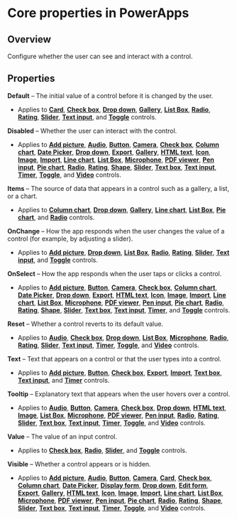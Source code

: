 <properties
    pageTitle="Core properties | Microsoft PowerApps"
    description="Reference information about the Disabled, Visible, and ReadOnly properties"
    services=""
    suite="powerapps"
    documentationCenter="na"
    authors="aftowen"
    manager="erikre"
    editor=""
    tags=""/>

<tags
   ms.service="powerapps"
   ms.devlang="na"
   ms.topic="article"
   ms.tgt_pltfrm="na"
   ms.workload="na"
   ms.date="03/17/2016"
   ms.author="anneta"/>

# Core properties in PowerApps #

## Overview ##
Configure whether the user can see and interact with a control.

## Properties ##

**Default** – The initial value of a control before it is changed by the user.

- Applies to **[Card](../controls/control-card.md)**, **[Check box](../controls/control-check-box.md)**, **[Drop down](../controls/control-drop-down.md)**, **[Gallery](../controls/control-gallery.md)**, **[List Box](../controls/control-list-box.md)**, **[Radio](../controls/control-radio.md)**, **[Rating](../controls/control-rating.md)**, **[Slider](../controls/control-slider.md)**, **[Text input](../controls/control-text-input.md)**, and **[Toggle](../controls/control-toggle.md)** controls.

**Disabled** – Whether the user can interact with the control.

- Applies to **[Add picture](../controls/control-add-picture.md)**, **[Audio](../controls/control-audio-video.md)**, **[Button](../controls/control-button.md)**, **[Camera](../controls/control-camera.md)**, **[Check box](../controls/control-check-box.md)**, **[Column chart](../controls/control-column-line-chart.md)**, **[Date Picker](../controls/control-date-picker.md)**, **[Drop down](../controls/control-drop-down.md)**, **[Export](../controls/control-export-import.md)**, **[Gallery](../controls/control-gallery.md)**, **[HTML text](../controls/control-html-text.md)**, **[Icon](../controls/control-shapes-icons.md)**, **[Image](../controls/control-image.md)**, **[Import](../controls/control-export-import.md)**, **[Line chart](../controls/control-column-line-chart.md)**, **[List Box](../controls/control-list-box.md)**, **[Microphone](../controls/control-microphone.md)**, **[PDF viewer](../controls/control-pdf-viewer.md)**, **[Pen input](../controls/control-pen-input.md)**, **[Pie chart](../controls/control-pie-chart.md)**, **[Radio](../controls/control-radio.md)**, **[Rating](../controls/control-rating.md)**, **[Shape](../controls/control-shapes-icons.md)**, **[Slider](../controls/control-slider.md)**, **[Text box](../controls/control-text-box.md)**, **[Text input](../controls/control-text-input.md)**, **[Timer](../controls/control-timer.md)**, **[Toggle](../controls/control-toggle.md)**, and **[Video](../controls/control-audio-video.md)** controls.

**Items** – The source of data that appears in a control such as a gallery, a list, or a chart.

- Applies to **[Column chart](../controls/control-column-line-chart.md)**, **[Drop down](../controls/control-drop-down.md)**, **[Gallery](../controls/control-gallery.md)**, **[Line chart](../controls/control-column-line-chart.md)**, **[List Box](../controls/control-list-box.md)**, **[Pie chart](../controls/control-pie-chart.md)**, and **[Radio](../controls/control-radio.md)** controls.

**OnChange** – How the app responds when the user changes the value of a control (for example, by adjusting a slider).

- Applies to **[Add picture](../controls/control-add-picture.md)**, **[Drop down](../controls/control-drop-down.md)**, **[List Box](../controls/control-list-box.md)**, **[Radio](../controls/control-radio.md)**, **[Rating](../controls/control-rating.md)**, **[Slider](../controls/control-slider.md)**, **[Text input](../controls/control-text-input.md)**, and **[Toggle](../controls/control-toggle.md)** controls.

**OnSelect** – How the app responds when the user taps or clicks a control.

- Applies to **[Add picture](../controls/control-add-picture.md)**, **[Button](../controls/control-button.md)**, **[Camera](../controls/control-camera.md)**, **[Check box](../controls/control-check-box.md)**, **[Column chart](../controls/control-column-line-chart.md)**, **[Date Picker](../controls/control-date-picker.md)**, **[Drop down](../controls/control-drop-down.md)**, **[Export](../controls/control-export-import.md)**, **[HTML text](../controls/control-html-text.md)**, **[Icon](../controls/control-shapes-icons.md)**, **[Image](../controls/control-image.md)**, **[Import](../controls/control-export-import.md)**, **[Line chart](../controls/control-column-line-chart.md)**, **[List Box](../controls/control-list-box.md)**, **[Microphone](../controls/control-microphone.md)**, **[PDF viewer](../controls/control-pdf-viewer.md)**, **[Pen input](../controls/control-pen-input.md)**, **[Pie chart](../controls/control-pie-chart.md)**, **[Radio](../controls/control-radio.md)**, **[Rating](../controls/control-rating.md)**, **[Shape](../controls/control-shapes-icons.md)**, **[Slider](../controls/control-slider.md)**, **[Text box](../controls/control-text-box.md)**, **[Text input](../controls/control-text-input.md)**, **[Timer](../controls/control-timer.md)**, and **[Toggle](../controls/control-toggle.md)** controls.

**Reset** – Whether a control reverts to its default value.

- Applies to **[Audio](../controls/control-audio-video.md)**, **[Check box](../controls/control-check-box.md)**, **[Drop down](../controls/control-drop-down.md)**, **[List Box](../controls/control-list-box.md)**, **[Microphone](../controls/control-microphone.md)**, **[Radio](../controls/control-radio.md)**, **[Rating](../controls/control-rating.md)**, **[Slider](../controls/control-slider.md)**, **[Text input](../controls/control-text-input.md)**, **[Timer](../controls/control-timer.md)**, **[Toggle](../controls/control-toggle.md)**, and **[Video](../controls/control-audio-video.md)** controls.

**Text** – Text that appears on a control or that the user types into a control.

- Applies to **[Add picture](../controls/control-add-picture.md)**, **[Button](../controls/control-button.md)**, **[Check box](../controls/control-check-box.md)**, **[Export](../controls/control-export-import.md)**, **[Import](../controls/control-export-import.md)**, **[Text box](../controls/control-text-box.md)**, **[Text input](../controls/control-text-input.md)**, and **[Timer](../controls/control-timer.md)** controls.

**Tooltip** – Explanatory text that appears when the user hovers over a control.

- Applies to **[Audio](../controls/control-audio-video.md)**, **[Button](../controls/control-button.md)**, **[Camera](../controls/control-camera.md)**, **[Check box](../controls/control-check-box.md)**, **[Drop down](../controls/control-drop-down.md)**, **[HTML text](../controls/control-html-text.md)**, **[Image](../controls/control-image.md)**, **[List Box](../controls/control-list-box.md)**, **[Microphone](../controls/control-microphone.md)**, **[PDF viewer](../controls/control-pdf-viewer.md)**, **[Pen input](../controls/control-pen-input.md)**, **[Radio](../controls/control-radio.md)**, **[Rating](../controls/control-rating.md)**, **[Slider](../controls/control-slider.md)**, **[Text box](../controls/control-text-box.md)**, **[Text input](../controls/control-text-input.md)**, **[Timer](../controls/control-timer.md)**, **[Toggle](../controls/control-toggle.md)**, and **[Video](../controls/control-audio-video.md)** controls.

**Value** – The value of an input control.

- Applies to **[Check box](../controls/control-check-box.md)**, **[Radio](../controls/control-radio.md)**, **[Slider](../controls/control-slider.md)**, and **[Toggle](../controls/control-toggle.md)** controls.

**Visible** – Whether a control appears or is hidden.

- Applies to **[Add picture](../controls/control-add-picture.md)**, **[Audio](../controls/control-audio-video.md)**, **[Button](../controls/control-button.md)**, **[Camera](../controls/control-camera.md)**, **[Card](../controls/control-card.md)**, **[Check box](../controls/control-check-box.md)**, **[Column chart](../controls/control-column-line-chart.md)**, **[Date Picker](../controls/control-date-picker.md)**, **[Display form](../controls/control-form-detail.md)**, **[Drop down](../controls/control-drop-down.md)**, **[Edit form](../controls/control-form-detail.md)**, **[Export](../controls/control-export-import.md)**, **[Gallery](../controls/control-gallery.md)**, **[HTML text](../controls/control-html-text.md)**, **[Icon](../controls/control-shapes-icons.md)**, **[Image](../controls/control-image.md)**, **[Import](../controls/control-export-import.md)**, **[Line chart](../controls/control-column-line-chart.md)**, **[List Box](../controls/control-list-box.md)**, **[Microphone](../controls/control-microphone.md)**, **[PDF viewer](../controls/control-pdf-viewer.md)**, **[Pen input](../controls/control-pen-input.md)**, **[Pie chart](../controls/control-pie-chart.md)**, **[Radio](../controls/control-radio.md)**, **[Rating](../controls/control-rating.md)**, **[Shape](../controls/control-shapes-icons.md)**, **[Slider](../controls/control-slider.md)**, **[Text box](../controls/control-text-box.md)**, **[Text input](../controls/control-text-input.md)**, **[Timer](../controls/control-timer.md)**, **[Toggle](../controls/control-toggle.md)**, and **[Video](../controls/control-audio-video.md)** controls.

